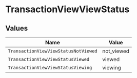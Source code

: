 # TransactionViewViewStatus


## Values

| Name                                 | Value                                |
| ------------------------------------ | ------------------------------------ |
| `TransactionViewViewStatusNotViewed` | not_viewed                           |
| `TransactionViewViewStatusViewed`    | viewed                               |
| `TransactionViewViewStatusViewing`   | viewing                              |